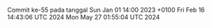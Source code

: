 Commit ke-55 pada tanggal Sun Jan 01 14:00 2023 +0100
Fri Feb 16 14:43:06 UTC 2024
Mon May 27 01:55:04 UTC 2024
